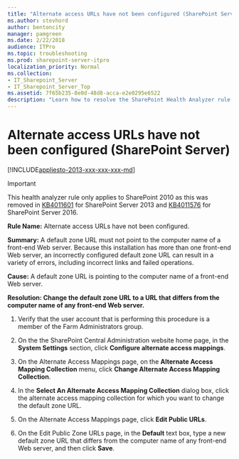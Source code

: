 ```yaml
---
title: "Alternate access URLs have not been configured (SharePoint Server)"
ms.author: stevhord
author: bentoncity
manager: pamgreen
ms.date: 2/22/2018
audience: ITPro
ms.topic: troubleshooting
ms.prod: sharepoint-server-itpro
localization_priority: Normal
ms.collection:
- IT_Sharepoint_Server
- IT_Sharepoint_Server_Top
ms.assetid: 7f65b235-8e0d-48d8-acca-e2e0295e6522
description: "Learn how to resolve the SharePoint Health Analyzer rule: Alternate access URLs have not been configured, for SharePoint Server."
---
```


# Alternate access URLs have not been configured (SharePoint Server)

[!INCLUDE[appliesto-2013-xxx-xxx-xxx-md](../includes/appliesto-2013-xxx-xxx-xxx-md.md)]
  
>[!IMPORTANT]
>This health analyzer rule only applies to SharePoint 2010 as this was removed in [KB4011601](https://support.microsoft.com/help/4011601) for SharePoint Server 2013 and [KB4011576](https://support.microsoft.com/help/4011576) for SharePoint Server 2016.

 **Rule Name:** Alternate access URLs have not been configured. 
  
 **Summary:** A default zone URL must not point to the computer name of a front-end Web server. Because this installation has more than one front-end Web server, an incorrectly configured default zone URL can result in a variety of errors, including incorrect links and failed operations. 
  
 **Cause:** A default zone URL is pointing to the computer name of a front-end Web server. 
  
 **Resolution: Change the default zone URL to a URL that differs from the computer name of any front-end Web server.**
  
1. Verify that the user account that is performing this procedure is a member of the Farm Administrators group.
    
2. On the the SharePoint Central Administration website home page, in the **System Settings** section, click **Configure alternate access mappings**.
    
3. On the Alternate Access Mappings page, on the **Alternate Access Mapping Collection** menu, click **Change Alternate Access Mapping Collection**.
    
4. In the **Select An Alternate Access Mapping Collection** dialog box, click the alternate access mapping collection for which you want to change the default zone URL. 
    
5. On the Alternate Access Mappings page, click **Edit Public URLs**.
    
6. On the Edit Public Zone URLs page, in the **Default** text box, type a new default zone URL that differs from the computer name of any front-end Web server, and then click **Save**.
    

